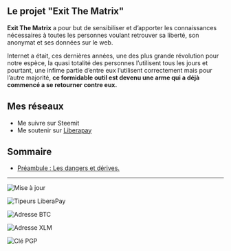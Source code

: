 
## Le projet "Exit The Matrix"

**Exit The Matrix** a pour but de sensibiliser et d’apporter les connaissances nécessaires à toutes les personnes voulant retrouver sa liberté, son anonymat et ses données sur le web.

Internet a était, ces dernières années, une des plus grande révolution pour notre espèce, la quasi totalité des personnes l’utilisent tous les jours et pourtant, une infime partie d’entre eux l’utilisent correctement mais pour l’autre majorité, **ce formidable outil est devenu une arme qui a déjà commencé a se retourner contre eux.**

## Mes réseaux
 - Me suivre sur Steemit
 - Me soutenir sur [Liberapay](https://liberapay.com/The-Merovingian) 

## Sommaire
- [Préambule : Les dangers et dérives.](https://the-mer0vingian.github.io/exit-the-matrix/dangers-et-derives)

---
![Mise à jour](https://img.shields.io/github/last-commit/The-Mer0vingian/exit-the-matrix?label=Derni%C3%A8re%20modification&style=for-the-badge)

![Tipeurs LiberaPay](https://img.shields.io/liberapay/patrons/The-Merovingian?label=Tipeurs%20LIBERAPAY&style=for-the-badge)

![Adresse BTC](https://img.shields.io/keybase/btc/test?style=for-the-badge)

![Adresse XLM](https://img.shields.io/keybase/xlm/f?style=for-the-badge)

![Clé PGP](https://img.shields.io/keybase/pgp/d?style=for-the-badge)
